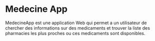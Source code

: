 # Medecine App

MedecineApp est une application Web qui permet a un utilisateur de chercher des informations sur des medicaments et trouver la liste des pharmacies les plus proches ou ces medicaments sont disponibles.